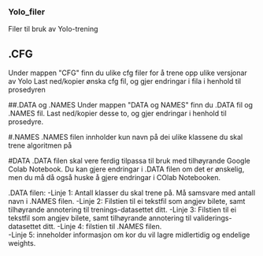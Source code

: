 ### Yolo_filer
Filer til bruk av Yolo-trening

## .CFG
Under mappen "CFG" finn du ulike cfg filer for å trene opp ulike versjonar av Yolo
Last ned/kopier ønska cfg fil, og gjer endringar i fila i henhold til prosedyren

##.DATA og .NAMES
Under mappen "DATA og NAMES" finn du .DATA fil og .NAMES fil.
Last ned/kopier desse to, og gjer endringar i henhold til prosedyre.

#.NAMES
.NAMES filen innholder kun navn på dei ulike klassene du skal trene algoritmen på

#DATA
.DATA filen skal vere ferdig tilpassa til bruk med tilhøyrande Google Colab Notebook.
Du kan gjere endringar i .DATA filen om det er ønskelig, men du må då også huske å gjere endringar i COlab Notebooken.

.DATA filen:
    -Linje 1: Antall klasser du skal trene på. Må samsvare med antall navn i .NAMES filen.
    -Linje 2: Filstien til ei tekstfil som angjev bilete, samt tilhøyrande annotering til trenings-datasettet ditt.
    -Linje 3: Filstien til ei tekstfil som angjev bilete, samt tilhøyrande annotering til validerings-datasettet ditt.
    -Linje 4: filstien til .NAMES filen.  
    -Linje 5: inneholder informasjon om kor du vil lagre midlertidig og endelige weights.
